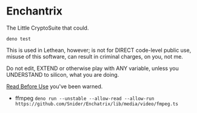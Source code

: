 # Enchantrix

The Little CryptoSuite that could.

```shell
deno test
```

This is used in Lethean, however; is not for DIRECT code-level public use, misuse of this software, can result in criminal charges, on you, not me.

Do not edit, EXTEND or otherwise play with ANY variable, unless you UNDERSTAND to silicon, what you are doing.

[Read Before Use](DISCLAIMER.md) you've been warned.

- ffmpeg
  `deno run --unstable --allow-read --allow-run https://github.com/Snider/Enchatrix/lib/media/video/fmpeg.ts`
